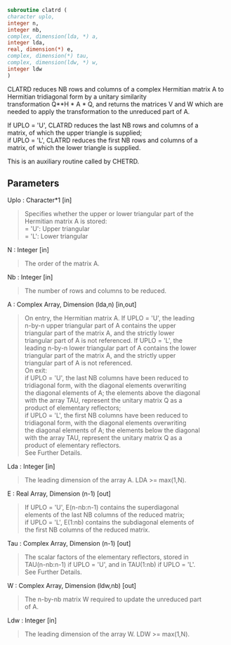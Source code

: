 ```fortran  
subroutine clatrd (  
character uplo,  
integer n,  
integer nb,  
complex, dimension(lda, *) a,  
integer lda,  
real, dimension(*) e,  
complex, dimension(*) tau,  
complex, dimension(ldw, *) w,  
integer ldw  
)  
```  
  
CLATRD reduces NB rows and columns of a complex Hermitian matrix A to  
Hermitian tridiagonal form by a unitary similarity  
transformation Q**H * A * Q, and returns the matrices V and W which are  
needed to apply the transformation to the unreduced part of A.  
  
If UPLO = 'U', CLATRD reduces the last NB rows and columns of a  
matrix, of which the upper triangle is supplied;  
if UPLO = 'L', CLATRD reduces the first NB rows and columns of a  
matrix, of which the lower triangle is supplied.  
  
This is an auxiliary routine called by CHETRD.  
  
## Parameters  
Uplo : Character*1 [in]  
> Specifies whether the upper or lower triangular part of the  
> Hermitian matrix A is stored:  
> = 'U': Upper triangular  
> = 'L': Lower triangular  
  
N : Integer [in]  
> The order of the matrix A.  
  
Nb : Integer [in]  
> The number of rows and columns to be reduced.  
  
A : Complex Array, Dimension (lda,n) [in,out]  
> On entry, the Hermitian matrix A.  If UPLO = 'U', the leading  
> n-by-n upper triangular part of A contains the upper  
> triangular part of the matrix A, and the strictly lower  
> triangular part of A is not referenced.  If UPLO = 'L', the  
> leading n-by-n lower triangular part of A contains the lower  
> triangular part of the matrix A, and the strictly upper  
> triangular part of A is not referenced.  
> On exit:  
> if UPLO = 'U', the last NB columns have been reduced to  
> tridiagonal form, with the diagonal elements overwriting  
> the diagonal elements of A; the elements above the diagonal  
> with the array TAU, represent the unitary matrix Q as a  
> product of elementary reflectors;  
> if UPLO = 'L', the first NB columns have been reduced to  
> tridiagonal form, with the diagonal elements overwriting  
> the diagonal elements of A; the elements below the diagonal  
> with the array TAU, represent the  unitary matrix Q as a  
> product of elementary reflectors.  
> See Further Details.  
  
Lda : Integer [in]  
> The leading dimension of the array A.  LDA >= max(1,N).  
  
E : Real Array, Dimension (n-1) [out]  
> If UPLO = 'U', E(n-nb:n-1) contains the superdiagonal  
> elements of the last NB columns of the reduced matrix;  
> if UPLO = 'L', E(1:nb) contains the subdiagonal elements of  
> the first NB columns of the reduced matrix.  
  
Tau : Complex Array, Dimension (n-1) [out]  
> The scalar factors of the elementary reflectors, stored in  
> TAU(n-nb:n-1) if UPLO = 'U', and in TAU(1:nb) if UPLO = 'L'.  
> See Further Details.  
  
W : Complex Array, Dimension (ldw,nb) [out]  
> The n-by-nb matrix W required to update the unreduced part  
> of A.  
  
Ldw : Integer [in]  
> The leading dimension of the array W. LDW >= max(1,N).  
  
